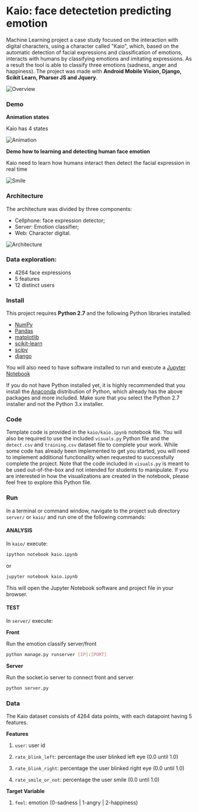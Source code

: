 # Kaio: face detectetion predicting emotion
Machine Learning project a case study focused on the interaction with digital characters, using a character called "Kaio", which, based on the automatic detection of facial expressions and classification of emotions, interacts with humans by classifying emotions and imitating expressions. As a result the tool is able to classify three emotions (sadness, anger and happiness). The project was made with **Android Mobile Vision, Django, Scikit Learn, Pharser JS and Jquery**.

![Overview](https://raw.githubusercontent.com/thiagomarquesrocha/Kaio-machine-learning-human-face-detection/master/kaio/images/visao_geral.png)

### Demo

**Animation states**

Kaio has 4 states

![Animation](https://raw.githubusercontent.com/thiagomarquesrocha/Kaio-machine-learning-human-face-detection/master/kaio/images/animacoes_estado_personagem.png)

**Demo how to learning and detecting human face emotion**

Kaio need to learn how humans interact then detect the facial expression in real time

![Smile](https://raw.githubusercontent.com/thiagomarquesrocha/Kaio-machine-learning-human-face-detection/master/kaio/images/smile_face_detection.png)


### Architecture

The architecture was divided by three components: 


- Cellphone: face expression detector; 
- Server: Emotion classifier;
- Web: Character digital.

![Architecture](https://raw.githubusercontent.com/thiagomarquesrocha/Kaio-machine-learning-human-face-detection/master/kaio/images/Arquitetura.jpg)

### Data exploration:

- 4264 face expressions
- 5 features
- 12 distinct users


### Install

This project requires **Python 2.7** and the following Python libraries installed:

- [NumPy](http://www.numpy.org/)
- [Pandas](http://pandas.pydata.org/)
- [matplotlib](http://matplotlib.org/)
- [scikit-learn](http://scikit-learn.org/stable/)
- [scipy](https://www.scipy.org/)
- [django](https://www.djangoproject.com/)


You will also need to have software installed to run and execute a [Jupyter Notebook](http://ipython.org/notebook.html)

If you do not have Python installed yet, it is highly recommended that you install the [Anaconda](http://continuum.io/downloads) distribution of Python, which already has the above packages and more included. Make sure that you select the Python 2.7 installer and not the Python 3.x installer.

### Code

Template code is provided in the `kaio/kaio.ipynb` notebook file. You will also be required to use the included `visuals.py` Python file and the `detect.csv` and `training.csv` dataset file to complete your work. While some code has already been implemented to get you started, you will need to implement additional functionality when requested to successfully complete the project. Note that the code included in `visuals.py` is meant to be used out-of-the-box and not intended for students to manipulate. If you are interested in how the visualizations are created in the notebook, please feel free to explore this Python file.

### Run

In a terminal or command window, navigate to the project sub directory `server/` or `kaio/` and run one of the following commands:

#### ANALYSIS

In `kaio/` execute:

```bash
ipython notebook kaio.ipynb
```  
or
```bash
jupyter notebook kaio.ipynb
```

This will open the Jupyter Notebook software and project file in your browser.

#### TEST

In `server/` execute:

__Front__

Run the emotion classify server/front

```bash
python manage.py runserver [IP]:[PORT]
```

__Server__

Run the socket.io server to connect front and server

```bash
python server.py
```


### Data

The Kaio dataset consists of 4264 data points, with each datapoint having 5 features.

**Features**

1.  `user`: user id

2. `rate_blink_left`: percentage the user blinked left eye (0.0 until 1.0)

3. `rate_blink_right`: percentage the user blinked right eye (0.0 until 1.0)

4. `rate_smile_or_not`: percentage the user smile (0.0 until 1.0)

**Target Variable**

1. `feel`: emotion (0-sadness | 1-angry | 2-happiness)
